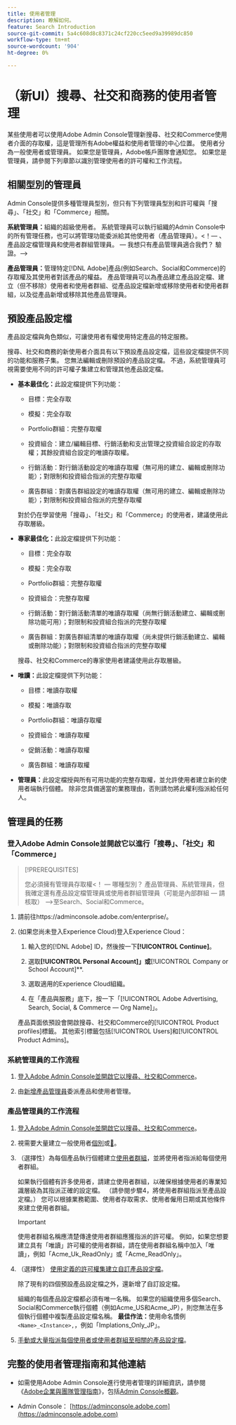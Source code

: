 ```yaml
---
title: 使用者管理
description: 瞭解如何。
feature: Search Introduction
source-git-commit: 5a4c608d8c8371c24cf220cc5eed9a39989dc850
workflow-type: tm+mt
source-wordcount: '904'
ht-degree: 0%

---
```


# （新UI）搜尋、社交和商務的使用者管理

某些使用者可以使用Adobe Admin Console管理新搜尋、社交和Commerce使用者介面的存取權，這是管理所有Adobe權益和使用者管理的中心位置。 使用者分為一般使用者或管理員。 如果您是管理員，Adobe帳戶團隊會通知您。 如果您是管理員，請參閱下列章節以識別管理使用者的許可權和工作流程。<!-- How can you see what your user role is, or will your Adobe Account Team tell you? -->

## 相關型別的管理員

Admin Console提供多種管理員型別，但只有下列管理員型別和許可權與「搜尋」、「社交」和「Commerce」相關。

**系統管理員：**&#x200B;組織的超級使用者。 系統管理員可以執行組織的Admin Console中的所有管理任務，也可以將管理功能委派給其他使用者（產品管理員）。&lt;！— 、產品設定檔管理員和使用者群組管理員。   — 我想只有產品管理員適合我們？  驗證。—>

**產品管理員：**&#x200B;管理特定[!DNL Adobe]產品(例如Search、Social和Commerce)的存取權及其使用者對該產品的權益。 產品管理員可以為產品建立產品設定檔、建立（但不移除）使用者和使用者群組、從產品設定檔新增或移除使用者和使用者群組，以及從產品新增或移除其他產品管理員。

<!--
**Product profile admin:** Manages assigned product profiles for individual products. A product profile admin can add (but not remove) users and user groups to the organization; add or remove users and user groups from product profiles; and assign or revoke permissions from product profiles. [I don't think this is applicable: and manage the product roles for product profiles.]

**User group admin:** Manages assigned user groups and their access rights. A user group admin can add or remove users from groups and add or remove user group admins from groups.
-->

## 預設產品設定檔

產品設定檔與角色類似，可讓使用者有權使用特定產品的特定服務。

搜尋、社交和商務的新使用者介面具有以下預設產品設定檔，這些設定檔提供不同的功能和服務子集。 您無法編輯或刪除預設的產品設定檔。 不過，系統管理員可視需要使用不同的許可權子集建立和管理其他產品設定檔。

* **基本最佳化：**&#x200B;此設定檔提供下列功能：

   * 目標：完全存取

   * 模擬：完全存取

   * Portfolio群組：完整存取權

   * 投資組合：建立/編輯目標、行銷活動和支出管理之投資組合設定的存取權；其餘投資組合設定的唯讀存取權。

   * 行銷活動：對行銷活動設定的唯讀存取權（無可用的建立、編輯或刪除功能）；對限制和投資組合指派的完整存取權<!-- Is that the correct wording? -->

   * 廣告群組：對廣告群組設定的唯讀存取權（無可用的建立、編輯或刪除功能）；對限制和投資組合指派的完整存取權<!-- Is that the correct wording? -->

  對於仍在學習使用「搜尋」、「社交」和「Commerce」的使用者，建議使用此存取層級。

* **專家最佳化：**&#x200B;此設定檔提供下列功能：

   * 目標：完全存取

   * 模擬：完全存取

   * Portfolio群組：完整存取權

   * 投資組合：完整存取權

   * 行銷活動：對行銷活動清單的唯讀存取權（尚無行銷活動建立、編輯或刪除功能可用）；對限制和投資組合指派的完整存取權<!-- Is that the correct wording? -->

   * 廣告群組：對廣告群組清單的唯讀存取權（尚未提供行銷活動建立、編輯或刪除功能）；對限制和投資組合指派的完整存取權<!-- Is that the correct wording? -->

  搜尋、社交和Commerce的專家使用者建議使用此存取層級。

* **唯讀：**&#x200B;此設定檔提供下列功能：

   * 目標：唯讀存取權

   * 模擬：唯讀存取

   * Portfolio群組：唯讀存取權

   * 投資組合：唯讀存取權

   * 促銷活動：唯讀存取權

   * 廣告群組：唯讀存取權

* **管理員：**&#x200B;此設定檔授與所有可用功能的完整存取權，並允許使用者建立新的使用者端執行個體。 除非您具備適當的業務理由，否則請勿將此權利指派給任何人。

<!-- Do I need to include this? If so, adjust wording as needed

## Product-specific instances

 -->

## 管理員的任務

### 登入Adobe Admin Console並開啟它以進行「搜尋」、「社交」和「Commerce」

>[!PREREQUISITES]
>
>您必須擁有管理員存取權&lt;！ — 哪種型別？ 產品管理員、系統管理員，但我確定還有產品設定檔管理員或使用者群組管理員（可能是內部群組 — 請核取） —>至Search、Social和Commerce。

1. 請前往https://adminconsole.adobe.com/enterprise/。

1. (如果您尚未登入Experience Cloud)登入Experience Cloud：

   1. 輸入您的[!DNL Adobe] ID，然後按一下&#x200B;**[!UICONTROL Continue]**。

   1. 選取&#x200B;**[!UICONTROL Personal Account]」或&#x200B;**&#x200B;[!UICONTROL Company or School Account]**.<!-- Will it necessarily be "Company or School Account?" -->

   1. 選取適用的Experience Cloud組織。

   1. 在「產品與服務」底下，按一下「[!UICONTROL Adobe Advertising, Search, Social, & Commerce — Org Name]」。

   產品頁面依預設會開啟搜尋、社交和Commerce的[!UICONTROL Product profiles]標籤。 其他索引標籤包括[!UICONTROL Users]和[!UICONTROL Product Admins]。

### 系統管理員的工作流程

1. [登入Adobe Admin Console並開啟它以搜尋、社交和Commerce](#open-admin-console)。

1. 由[新增產品管理員](https://helpx.adobe.com/tw/enterprise/using/admin-roles.html#enterprise)委派產品和使用者管理。

<!-- what else? -->

### 產品管理員的工作流程

1. [登入Adobe Admin Console並開啟它以搜尋、社交和Commerce](#open-admin-console)。

1. 視需要大量建立一般使用者[個別](https://helpx.adobe.com/tw/enterprise/using/manage-users-individually.html)或[&#128279;](https://helpx.adobe.com/tw/enterprise/using/bulk-upload-users.html)。

1. （選擇性）為每個產品執行個體建立[使用者群組](https://helpx.adobe.com/tw/enterprise/using/user-groups.html)，並將使用者指派給每個使用者群組。

   如果執行個體有許多使用者，請建立使用者群組，以確保根據使用者的專業知識層級為其指派正確的設定檔。 （請參閱步驟4，將使用者群組指派至產品設定檔。） 您可以根據業務範圍、使用者存取需求、使用者僱用日期或其他條件來建立使用者群組。

   >[!IMPORTANT]
   >
   >使用者群組名稱應清楚傳達使用者群組應獲指派的許可權。 例如，如果您想要建立具有「唯讀」許可權的使用者群組，請在使用者群組名稱中加入「唯讀」，例如「Acme_Uk_ReadOnly」或「Acme_ReadOnly」。

1. （選擇性） [使用定義的許可權集建立自訂產品設定檔](https://helpx.adobe.com/tw/enterprise/using/manage-product-profiles.html)。

   除了現有的四個預設產品設定檔之外，還新增了自訂設定檔。

   組織的每個產品設定檔都必須有唯一名稱。 如果您的組織使用多個Search、Social和Commerce執行個體（例如Acme_US和Acme_JP），則您無法在多個執行個體中複製產品設定檔名稱。 **最佳作法：**&#x200B;使用命名慣例`<Name>_<Instance>,`，例如「Implations_Only_JP」。

1. [手動或大量指派每個使用者或使用者群組至相關的產品設定檔](https://helpx.adobe.com/tw/enterprise/using/manage-product-profiles.html)。

## 完整的使用者管理指南和其他連結

* 如需使用Adobe Admin Console進行使用者管理的詳細資訊，請參閱《[Adobe企業與團隊管理指南](https://helpx.adobe.com/tw/enterprise/admin-guide.html)》，包括[Admin Console概觀](https://helpx.adobe.com/tw/enterprise/using/admin-console.html)。

* Admin Console： [https://adminconsole.adobe.com](https://adminconsole.adobe.com)
